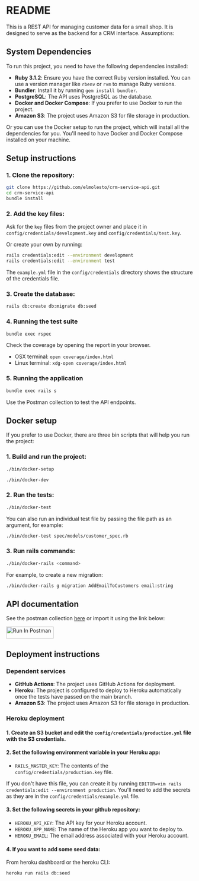 # README

This is a REST API for managing customer data for a small shop. It is designed to serve as the backend for a CRM interface.
Assumptions:


## System Dependencies
To run this project, you need to have the following dependencies installed:

- **Ruby 3.1.2**: Ensure you have the correct Ruby version installed. You can use a version manager like `rbenv` or `rvm` to manage Ruby versions.
- **Bundler**: Install it by running `gem install bundler`.
- **PostgreSQL**: The API uses PostgreSQL as the database.
- **Docker and Docker Compose**: If you prefer to use Docker to run the project.
- **Amazon S3**: The project uses Amazon S3 for file storage in production.

Or you can use the Docker setup to run the project, which will install all the dependencies for you.
You'll need to have Docker and Docker Compose installed on your machine.

## Setup instructions

### 1. Clone the repository:
```bash
git clone https://github.com/elmolesto/crm-service-api.git
cd crm-service-api
bundle install
```

### 2. Add the key files:
Ask for the `key` files from the project owner and place it in `config/credentials/development.key` and `config/credentials/test.key`.

Or create your own by running:
```bash
rails credentials:edit --environment development
rails credentials:edit --environment test
```
The `example.yml` file in the `config/credentials` directory shows the structure of the credentials file.

### 3. Create the database:
```bash
rails db:create db:migrate db:seed
```

### 4. Running the test suite
```bash
bundle exec rspec
```

Check the coverage by opening the report in your browser.
- OSX terminal: `open coverage/index.html`
- Linux terminal: `xdg-open coverage/index.html`


### 5. Running the application
```bash
bundle exec rails s
```
Use the Postman collection to test the API endpoints.

## Docker setup
If you prefer to use Docker, there are three bin scripts that will help you run the project:

### 1. Build and run the project:
```bash
./bin/docker-setup
```

```bash
./bin/docker-dev
```

### 2. Run the tests:
```bash
./bin/docker-test
```

You can also run an individual test file by passing the file path as an argument, for example:
```bash
./bin/docker-test spec/models/customer_spec.rb
```

### 3. Run rails commands:
```bash
./bin/docker-rails <command>
```

For example, to create a new migration:
```bash
./bin/docker-rails g migration AddEmailToCustomers email:string
```

## API documentation

See the postman collection [here](https://api.postman.com/collections/412117-b55f8a7e-7325-49b0-8fc3-1a8f48925ae2?access_key=PMAT-01J5NTX560CVA1X0CCF949FMB5) or import it using the link below:

[<img src="https://run.pstmn.io/button.svg" alt="Run In Postman" style="width: 128px; height: 32px;">](https://app.getpostman.com/run-collection/412117-b55f8a7e-7325-49b0-8fc3-1a8f48925ae2?action=collection%2Ffork&source=rip_markdown&collection-url=entityId%3D412117-b55f8a7e-7325-49b0-8fc3-1a8f48925ae2%26entityType%3Dcollection%26workspaceId%3Dd5483b05-db6a-4820-bd11-a8b4e172f989)


## Deployment instructions

### Dependent services
- **GitHub Actions**: The project uses GitHub Actions for deployment.
- **Heroku**: The project is configured to deploy to Heroku automatically once the tests have passed on the main branch.
- **Amazon S3**: The project uses Amazon S3 for file storage in production.


### Heroku deployment
#### 1. Create an S3 bucket and edit the `config/credentials/production.yml` file with the S3 credentials.

#### 2. Set the following environment variable in your Heroku app:
- `RAILS_MASTER_KEY`: The contents of the `config/credentials/production.key` file.

If you don't have this file, you can create it by running `EDITOR=vim rails credentials:edit --environment production`. You'll need to add the secrets as they are in the `config/credentials/example.yml` file.

#### 3. Set the following secrets in your github repository:
- `HEROKU_API_KEY`: The API key for your Heroku account.
- `HEROKU_APP_NAME`: The name of the Heroku app you want to deploy to.
- `HEROKU_EMAIL`: The email address associated with your Heroku account.

#### 4. If you want to add some seed data:
From heroku dashboard or the heroku CLI:
```bash
heroku run rails db:seed
```

